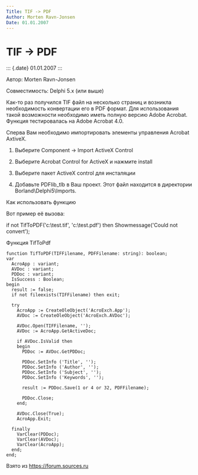 ```yaml
---
Title: TIF -> PDF
Author: Morten Ravn-Jonsen
Date: 01.01.2007
---
```



TIF -> PDF
==========

::: {.date}
01.01.2007
:::

Автор: Morten Ravn-Jonsen

Совместимость: Delphi 5.x (или выше)

Как-то раз получился TIF файл на несколько страниц и возникла
необходимость конвертации его в PDF формат. Для использования такой
возможности необходимо иметь полную версию Adobe Acrobat. Функция
тестировалась на Adobe Acrobat 4.0.

Сперва Вам необходимо импортировать элементы управления Acrobat AxtiveX.

1) Выберите Component -\> Import ActiveX Control

2) Выберите Acrobat Control for ActiveX и нажмите install

3) Выберите пакет ActiveX control для инсталяции

4) Добавьте PDFlib\_tlb в Ваш проект. Этот файл находится в директории
Borland\\Delphi5\\Imports.

Как использовать функцию

Вот пример её вызова:

if not TifToPDF(\'c:\\test.tif\', \'c:\\test.pdf\') then
Showmessage(\'Could not convert\');

Функция TifToPdf

    function TifToPDF(TIFFilename, PDFFilename: string): boolean; 
    var 
      AcroApp : variant; 
      AVDoc : variant; 
      PDDoc : variant; 
      IsSuccess : Boolean; 
    begin 
      result := false; 
      if not fileexists(TIFFilename) then exit; 
     
      try 
        AcroApp := CreateOleObject('AcroExch.App'); 
        AVDoc := CreateOleObject('AcroExch.AVDoc'); 
     
        AVDoc.Open(TIFFilename, ''); 
        AVDoc := AcroApp.GetActiveDoc; 
     
        if AVDoc.IsValid then 
        begin 
          PDDoc := AVDoc.GetPDDoc; 
     
          PDDoc.SetInfo ('Title', ''); 
          PDDoc.SetInfo ('Author', ''); 
          PDDoc.SetInfo ('Subject', ''); 
          PDDoc.SetInfo ('Keywords', ''); 
     
          result := PDDoc.Save(1 or 4 or 32, PDFFilename); 
     
          PDDoc.Close; 
        end; 
     
        AVDoc.Close(True); 
        AcroApp.Exit; 
     
      finally 
        VarClear(PDDoc); 
        VarClear(AVDoc); 
        VarClear(AcroApp); 
      end; 
    end; 

Взято из <https://forum.sources.ru>
